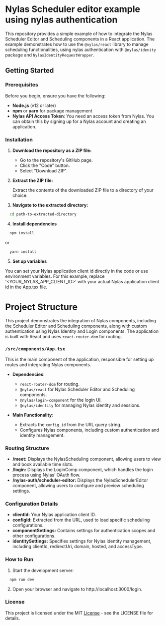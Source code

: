 # Nylas Scheduler editor example using nylas authentication

This repository provides a simple example of how to integrate the Nylas Scheduler Editor and Scheduling components in a React application. The example demonstrates how to use the `@nylas/react` library to manage scheduling functionalities, using nylas authentication with `@nylas/idenity` package and `NylasIdentityRequestWrapper`.

## Getting Started

### Prerequisites

Before you begin, ensure you have the following:

- **Node.js** (v12 or later)
- **npm** or **yarn** for package management
- **Nylas API Access Token**: You need an access token from Nylas. You can obtain this by signing up for a Nylas account and creating an application.

### Installation

1. **Download the repository as a ZIP file:**

   - Go to the repository's GitHub page.
   - Click the "Code" button.
   - Select "Download ZIP".

2. **Extract the ZIP file:**

   Extract the contents of the downloaded ZIP file to a directory of your choice.

3. **Navigate to the extracted directory:**

  ```sh
    cd path-to-extracted-directory
  ```

4. **Install dependencies**

  ```sh
    npm install
  ```
  or
  ```sh
    yarn install
  ```

5. **Set up variables**

You can set your Nylas application client id directly in the code or use environment variables. For this example, replace '<YOUR_NYLAS_APP_CLIENT_ID>' with your actual Nylas application client id in the App.tsx file.


# Project Structure

This project demonstrates the integration of Nylas components, including the Scheduler Editor and Scheduling components, along with custom authentication using Nylas Identity and Login components. The application is built with React and uses `react-router-dom` for routing.

### `/src/components/App.tsx`

This is the main component of the application, responsible for setting up routes and integrating Nylas components.

- **Dependencies**: 

  - `react-router-dom` for routing.
  - `@nylas/react` for Nylas Scheduler Editor and Scheduling components.
  - `@nylas/login-component` for the login UI.
  - `@nylas/identity` for managing Nylas identity and sessions.

- **Main Functionality**:

  - Extracts the `config_id` from the URL query string.
  - Configures Nylas components, including custom authentication and identity management.

### Routing Structure

  - **/meet:** Displays the NylasScheduling component, allowing users to view and book available time slots.
  - **/login:** Displays the LoginComp component, which handles the login process using Nylas’ OAuth flow.
  - **/nylas-auth/scheduler-editor:** Displays the NylasSchedulerEditor component, allowing users to configure and preview scheduling settings.

### Configuration Details

  - **clientId:** Your Nylas application client ID.
  - **configId:** Extracted from the URL, used to load specific scheduling configurations.
  - **componentSettings:** Contains settings for authentication scopes and other configurations.
  - **identitySettings:** Specifies settings for Nylas identity management, including clientId, redirectUri, domain, hosted, and accessType.

### How to Run

  1.	Start the development server:
  ```sh
    npm run dev
  ```
  2.	Open your browser and navigate to http://localhost:3000/login.

### License

This project is licensed under the MIT [License](https://github.com/nylas-samples/scheduler-v3-code-samples/blob/main/LICENSE) - see the LICENSE file for details.
